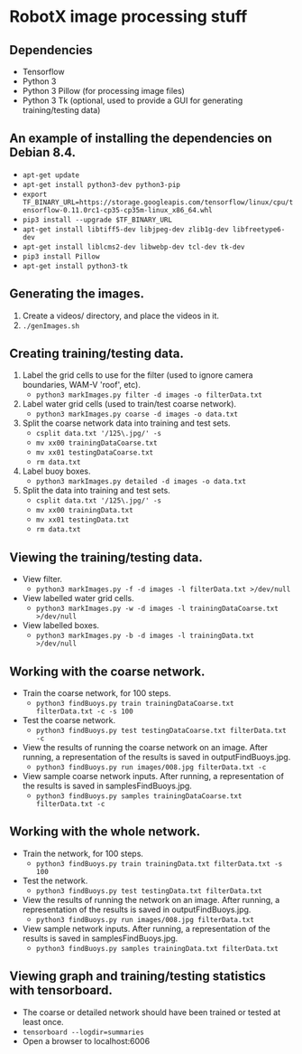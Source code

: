 # RobotX image processing stuff

## Dependencies
* Tensorflow
* Python 3
* Python 3 Pillow (for processing image files)
* Python 3 Tk (optional, used to provide a GUI for generating training/testing data)

## An example of installing the dependencies on Debian 8.4.
* `apt-get update`
* `apt-get install python3-dev python3-pip`
* `export TF_BINARY_URL=https://storage.googleapis.com/tensorflow/linux/cpu/tensorflow-0.11.0rc1-cp35-cp35m-linux_x86_64.whl`
* `pip3 install --upgrade $TF_BINARY_URL`
* `apt-get install libtiff5-dev libjpeg-dev zlib1g-dev libfreetype6-dev`
* `apt-get install liblcms2-dev libwebp-dev tcl-dev tk-dev`
* `pip3 install Pillow`
* `apt-get install python3-tk`

## Generating the images.
1. Create a videos/ directory, and place the videos in it.
2. `./genImages.sh`

## Creating training/testing data.
1. Label the grid cells to use for the filter (used to ignore camera boundaries, WAM-V 'roof', etc).
    * `python3 markImages.py filter -d images -o filterData.txt`
2. Label water grid cells (used to train/test coarse network).
    * `python3 markImages.py coarse -d images -o data.txt`
3. Split the coarse network data into training and test sets.
    * `csplit data.txt '/125\.jpg/' -s`
    * `mv xx00 trainingDataCoarse.txt`
    * `mv xx01 testingDataCoarse.txt`
    * `rm data.txt`
4. Label buoy boxes.
    * `python3 markImages.py detailed -d images -o data.txt`
5. Split the data into training and test sets.
    * `csplit data.txt '/125\.jpg/' -s`
    * `mv xx00 trainingData.txt`
    * `mv xx01 testingData.txt`
    * `rm data.txt`

## Viewing the training/testing data.
* View filter.
    * `python3 markImages.py -f -d images -l filterData.txt >/dev/null`
* View labelled water grid cells.
    * `python3 markImages.py -w -d images -l trainingDataCoarse.txt >/dev/null`
* View labelled boxes.
    * `python3 markImages.py -b -d images -l trainingData.txt >/dev/null`

## Working with the coarse network.
* Train the coarse network, for 100 steps.
    * `python3 findBuoys.py train trainingDataCoarse.txt filterData.txt -c -s 100`
* Test the coarse network.
    * `python3 findBuoys.py test testingDataCoarse.txt filterData.txt -c`
* View the results of running the coarse network on an image. After running, a representation of the results is saved in outputFindBuoys.jpg.
    * `python3 findBuoys.py run images/008.jpg filterData.txt -c`
* View sample coarse network inputs. After running, a representation of the results is saved in samplesFindBuoys.jpg.
    * `python3 findBuoys.py samples trainingDataCoarse.txt filterData.txt -c`

## Working with the whole network.
* Train the network, for 100 steps.
    * `python3 findBuoys.py train trainingData.txt filterData.txt -s 100`
* Test the network.
    * `python3 findBuoys.py test testingData.txt filterData.txt`
* View the results of running the network on an image. After running, a representation of the results is saved in outputFindBuoys.jpg.
    * `python3 findBuoys.py run images/008.jpg filterData.txt`
* View sample network inputs. After running, a representation of the results is saved in samplesFindBuoys.jpg.
    * `python3 findBuoys.py samples trainingData.txt filterData.txt`

## Viewing graph and training/testing statistics with tensorboard.
* The coarse or detailed network should have been trained or tested at least once.
* `tensorboard --logdir=summaries`
* Open a browser to localhost:6006
